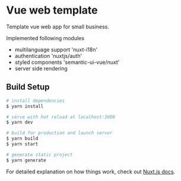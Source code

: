 # Vue web template
Template vue web app for small business. 

Implemented following modules
- multilanguage support 'nuxt-i18n'
- authentication 'nuxtjs/auth'
- styled components 'semantic-ui-vue/nuxt'
- server side rendering

## Build Setup

```bash
# install dependencies
$ yarn install

# serve with hot reload at localhost:3000
$ yarn dev

# build for production and launch server
$ yarn build
$ yarn start

# generate static project
$ yarn generate
```

For detailed explanation on how things work, check out [Nuxt.js docs](https://nuxtjs.org).
